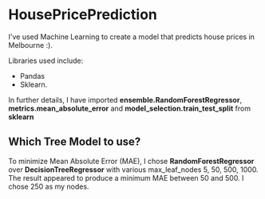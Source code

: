 # HousePricePrediction
I've used Machine Learning to create a model that predicts house prices in Melbourne :).

Libraries used include:

- Pandas
- Sklearn.

In further details, I have imported **ensemble.RandomForestRegressor**, **metrics.mean_absolute_error** and **model_selection.train_test_split** from **sklearn**


## Which Tree Model to use? 
To minimize Mean Absolute Error (MAE), I chose **RandomForestRegressor** over **DecisionTreeRegressor** with various max_leaf_nodes 5, 50, 500, 1000. The result appeared to produce a minimum MAE between 50 and 500. I chose 250 as my nodes. 
